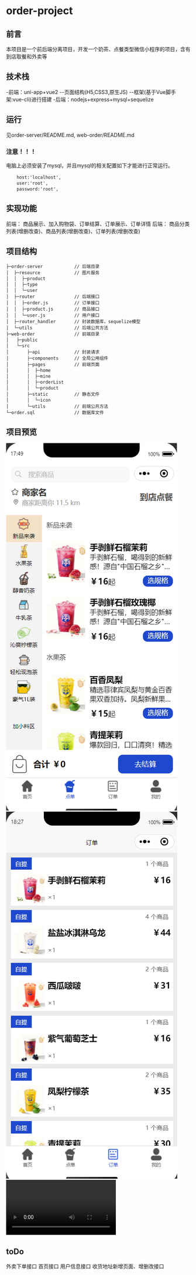 # order-project

## 前言
本项目是一个前后端分离项目，开发一个奶茶、点餐类型微信小程序的项目，含有到店取餐和外卖等

## 技术栈
-前端：uni-app+vue2
--页面结构(H5,CSS3,原生JS)
--框架(基于Vue脚手架:vue-cli)进行搭建
-后端：nodejs+express+mysql+sequelize

## 运行
见order-server/README.md, web-order/README.md

### 注意！！！
电脑上必须安装了mysql，并且mysql的相关配置如下才能进行正常运行。
```
    host:'localhost',
    user:'root',
    password:'root',
```
## 实现功能
前端：
商品展示、加入购物袋、订单结算、订单展示、订单详情
后端：
商品分类列表(增删改查)、商品列表(增删改查)、订单列表(增删改查)

## 项目结构
```
├─order-server            // 后端目录
│  ├─resource             // 图片服务
│  │  ├─product
│  │  ├─type
│  │  └─user
│  ├─router               // 后端接口
│  │  ├─order.js          // 订单接口
│  │  ├─product.js        // 商品接口
│  │  └─user.js           // 用户接口
│  ├─router_handler       // 封装数据库，sequelize模型
│  └─utils                // 后端公共方法
├─web-order               // 前端目录
│   ├─public
│   └─src
│       ├─api             // 封装请求
│       ├─components      // 全局公用组件
│       ├─pages           // 前端页面
│       │  ├─home
│       │  ├─mine
│       │  ├─orderList
│       │  └─product
│       ├─static          // 静态文件
│       │  └─icon
│       └─utils           // 前端公共方法
└─order.sql               // 数据库文件
```

## 项目预览
![](/screenshots/2024-10-29%20175102.png)
![](/screenshots/2024-10-29%20182810.png)
![](/screenshots/20241029_180528.mp4)

## toDo
外卖下单接口
首页接口
用户信息接口
收货地址新增页面、增删改接口